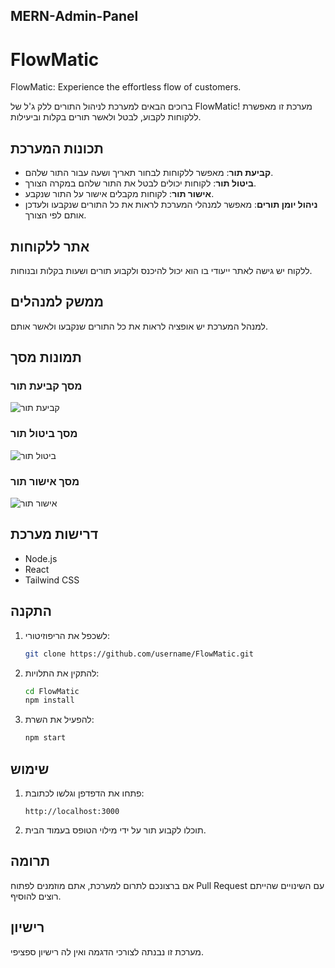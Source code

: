 ## MERN-Admin-Panel
# FlowMatic
FlowMatic: Experience the effortless flow of customers.

ברוכים הבאים למערכת לניהול התורים ללק ג'ל של FlowMatic! מערכת זו מאפשרת ללקוחות לקבוע, לבטל ולאשר תורים בקלות וביעילות.

## תכונות המערכת

- **קביעת תור**: מאפשר ללקוחות לבחור תאריך ושעה עבור התור שלהם.
- **ביטול תור**: לקוחות יכולים לבטל את התור שלהם במקרה הצורך.
- **אישור תור**: לקוחות מקבלים אישור על התור שנקבע.
- **ניהול יומן תורים**: מאפשר למנהלי המערכת לראות את כל התורים שנקבעו ולעדכן אותם לפי הצורך.

## אתר ללקוחות

ללקוח יש גישה לאתר ייעודי בו הוא יכול להיכנס ולקבוע תורים ושעות בקלות ובנוחות.

## ממשק למנהלים

למנהל המערכת יש אופציה לראות את כל התורים שנקבעו ולאשר אותם.

## תמונות מסך

### מסך קביעת תור
![קביעת תור](images/schedule_appointment.png)

### מסך ביטול תור
![ביטול תור](images/cancel_appointment.png)

### מסך אישור תור
![אישור תור](images/confirm_appointment.png)

## דרישות מערכת

- Node.js
- React
- Tailwind CSS

## התקנה

1. לשכפל את הריפוזיטורי:
    ```bash
    git clone https://github.com/username/FlowMatic.git
    ```
2. להתקין את התלויות:
    ```bash
    cd FlowMatic
    npm install
    ```
3. להפעיל את השרת:
    ```bash
    npm start
    ```

## שימוש

1. פתחו את הדפדפן וגלשו לכתובת:
    ```
    http://localhost:3000
    ```

2. תוכלו לקבוע תור על ידי מילוי הטופס בעמוד הבית.

## תרומה

אם ברצונכם לתרום למערכת, אתם מוזמנים לפתוח Pull Request עם השינויים שהייתם רוצים להוסיף.

## רישיון

מערכת זו נבנתה לצורכי הדגמה ואין לה רישיון ספציפי.

